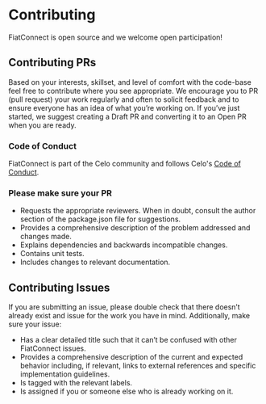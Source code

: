 # Contributing

FiatConnect is open source and we welcome open participation!

## Contributing PRs

Based on your interests,
skillset, and level of comfort with the code-base feel free to
contribute where you see appropriate.  We encourage you to PR \(pull
request\) your work regularly and often to solicit feedback and to
ensure everyone has an idea of what you’re working on. If you’ve just
started, we suggest creating a Draft PR and converting it to an Open PR when you are ready.

### Code of Conduct

FiatConnect is part of the Celo community and follows Celo's [Code of
Conduct](https://celo.org/code-of-conduct).

### Please make sure your PR

- Requests the appropriate reviewers. When in doubt, consult the
  author section of the package.json file for suggestions. 
- Provides a comprehensive description of the problem addressed and
  changes made.
- Explains dependencies and backwards incompatible changes.
- Contains unit tests.
- Includes changes to relevant documentation.

## Contributing Issues

If you are submitting an issue, please double check that there doesn’t
already exist and issue for the work you have in mind.
Additionally, make sure your issue:
- Has a clear detailed title such that it can’t be confused with other FiatConnect issues.
- Provides a comprehensive description of the current and expected
  behavior including, if relevant, links to external references and
  specific implementation guidelines. 
- Is tagged with the relevant labels.
- Is assigned if you or someone else who is already working on it.
